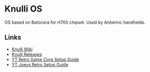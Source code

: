 # Knulli OS
OS based on Batocera for H700 chipset. Used by Anbernic handhelds.

## Links
- [Knulli Wiki](https://knulli.org/)
- [Knulli Releases](https://knulli.org/)
- [YT Retro Game Corp Setup Guide](https://www.youtube.com/watch?v=2ZMwdyuAv7o)
- [YT Joeys Retro Setup Guide](https://www.youtube.com/watch?v=Za-7a6d2pyA)
